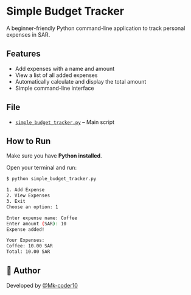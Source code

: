 # Simple Budget Tracker

A beginner-friendly Python command-line application to track personal expenses in SAR.

##  Features

- Add expenses with a name and amount  
- View a list of all added expenses  
- Automatically calculate and display the total amount  
- Simple command-line interface

##  File

- [`simple_budget_tracker.py`](./simple_budget_tracker.py) – Main script

##  How to Run

Make sure you have **Python installed**.

Open your terminal and run:

```bash
$ python simple_budget_tracker.py

1. Add Expense
2. View Expenses
3. Exit
Choose an option: 1

Enter expense name: Coffee
Enter amount (SAR): 10
Expense added!

Your Expenses:
Coffee: 10.00 SAR
Total: 10.00 SAR

```
## 👤 Author

Developed by [@Mk-coder10](https://github.com/Mk-coder10)
